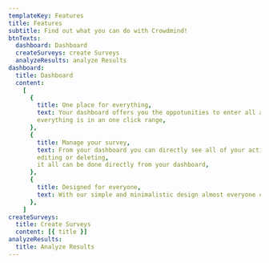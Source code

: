 ```yaml
---
templateKey: Features
title: Features
subtitle: Find out what you can do with Crowdmind!
btnTexts:
  dashboard: Dashboard
  createSurveys: create Surveys
  analyzeResults: analyze Results
dashboard:
  title: Dashboard
  content:
    [
      {
        title: One place for everything,
        text: Your dashboard offers you the oppotunities to enter all areas of the app in seconds. From editing of old surveys to the creation of new ones,
        everything is in an one click range,
      },
      {
        title: Manage your survey,
        text: From your dashboard you can directly see all of your active surveys. And even better. It only takes one mouse click for you to see the whole scope of options for your survey. Is it sharing,
        editing or deleting,
        it all can be done directly from your dashboard,
      },
      {
        title: Designed for everyone,
        text: With our simple and minimalistic design almost everyone can use our product. Crowdmind offers a whole set of options for your surveys but all of them are selfexplaining and directly reachable from the dashboard.,
      },
    ]
createSurveys:
  title: Create Surveys
  content: [{ title }]
analyzeResults:
  title: Analyze Results
---
```

